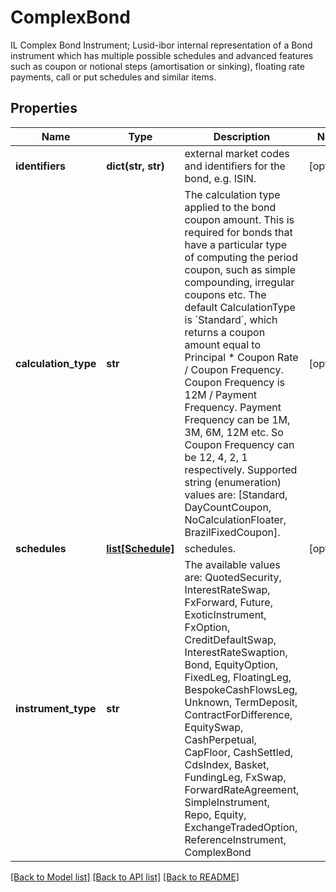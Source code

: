 # ComplexBond

IL Complex Bond Instrument; Lusid-ibor internal representation of a Bond instrument which has multiple possible schedules and advanced features such  as coupon or notional steps (amortisation or sinking), floating rate payments, call or put schedules and similar items.

## Properties
Name | Type | Description | Notes
------------ | ------------- | ------------- | -------------
**identifiers** | **dict(str, str)** | external market codes and identifiers for the bond, e.g. ISIN. | [optional] 
**calculation_type** | **str** | The calculation type applied to the bond coupon amount. This is required for bonds that have a particular type of computing the period coupon, such as simple compounding,  irregular coupons etc.  The default CalculationType is &#x60;Standard&#x60;, which returns a coupon amount equal to Principal * Coupon Rate / Coupon Frequency. Coupon Frequency is 12M / Payment Frequency.  Payment Frequency can be 1M, 3M, 6M, 12M etc. So Coupon Frequency can be 12, 4, 2, 1 respectively.  Supported string (enumeration) values are: [Standard, DayCountCoupon, NoCalculationFloater, BrazilFixedCoupon]. | [optional] 
**schedules** | [**list[Schedule]**](Schedule.md) | schedules. | [optional] 
**instrument_type** | **str** | The available values are: QuotedSecurity, InterestRateSwap, FxForward, Future, ExoticInstrument, FxOption, CreditDefaultSwap, InterestRateSwaption, Bond, EquityOption, FixedLeg, FloatingLeg, BespokeCashFlowsLeg, Unknown, TermDeposit, ContractForDifference, EquitySwap, CashPerpetual, CapFloor, CashSettled, CdsIndex, Basket, FundingLeg, FxSwap, ForwardRateAgreement, SimpleInstrument, Repo, Equity, ExchangeTradedOption, ReferenceInstrument, ComplexBond | 

[[Back to Model list]](../README.md#documentation-for-models) [[Back to API list]](../README.md#documentation-for-api-endpoints) [[Back to README]](../README.md)


